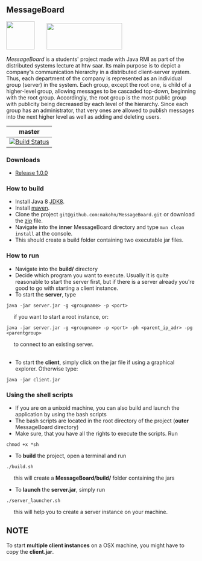 ## MessageBoard 

<img src="http://www.bilder-upload.eu/upload/2584ea-1490713847.png" width="75" height="75" />&nbsp;&nbsp;&nbsp;&nbsp;&nbsp;&nbsp;&nbsp;&nbsp;<img src="https://www.htwsaar.de/ingwi/logo.png" width="200" height="70" />

*MessageBoard* is a students' project made with Java RMI as part of the distributed systems lecture at htw saar.
Its main purpose is to depict a company's communication hierarchy in a distributed client-server system. Thus, each department of the company is represented as an individual group (server) in the system. Each group, except the root one, is child of a higher-level group, allowing messages to be cascaded top-down, beginning with the root group. Accordingly, the root group is the most public group with publicity being decreased by each level of the hierarchy.
Since each group has an administrator, that very ones are allowed to publish messages into the next higher level as well as adding and deleting users.


master | 
-------|
[![Build Status](https://travis-ci.com/makohn/MessageBoard.svg?token=z1kyyNNo3nk7k9bTgxPq&branch=master)](https://travis-ci.com/makohn/MessageBoard)|

### Downloads
- [Release 1.0.0](https://github.com/makohn/MessageBoard/wiki/Downloads)

### How to build
- Install Java 8 [JDK8](http://www.oracle.com/technetwork/java/javase/downloads/jdk8-downloads-2133151.html).
- Install [maven](http://maven.apache.org/).
- Clone the project `git@github.com:makohn/MessageBoard.git` or download the [zip](https://github.com/makohn/MessageBoard/archive/master.zip) file. 
- Navigate into the **inner** MessageBoard directory and type `mvn clean install` at the console. 
- This should create a build folder containing two executable jar files.
  
### How to run
- Navigate into the **build/** directory
- Decide which program you want to execute. Usually it is quite reasonable to start the server first, but if there is a server already you're good to go with starting a client instance.
- To start the **server**, type
```
java -jar server.jar -g <groupname> -p <port>
```
&nbsp;&nbsp;&nbsp;&nbsp; if you want to start a root instance, or:
```
java -jar server.jar -g <groupname> -p <port> -ph <parent_ip_adr> -pg <parentgroup>
```
&nbsp;&nbsp;&nbsp;&nbsp; to connect to an existing server.
<br></br>
- To start the **client**, simply click on the jar file if using a graphical explorer. Otherwise type: 
```
java -jar client.jar
```
### Using the shell scripts

- If you are on a unixoid machine, you can also build and launch the application by using the bash scripts
- The bash scripts are located in the root directory of the project (**outer** MessageBoard directory)
- Make sure, that you have all the rights to execute the scripts. Run
```
chmod +x *sh
```
- To **build** the project, open a terminal and run
```
./build.sh
```
&nbsp;&nbsp;&nbsp;&nbsp; this will create a **MessageBoard/build/** folder containing the jars
- To **launch** the **server.jar**, simply run
```
./server_launcher.sh
```
&nbsp;&nbsp;&nbsp;&nbsp; this will help you to create a server instance on your machine.

## NOTE
To start **multiple client instances** on a OSX machine, you might have to copy the **client.jar**.
